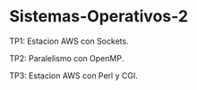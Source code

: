 # Sistemas-Operativos-2

TP1: Estacion AWS con Sockets.

TP2: Paralelismo con OpenMP.

TP3: Estacion AWS con Perl y CGI.

